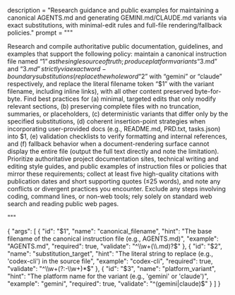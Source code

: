 description = "Research guidance and public examples for maintaining a canonical AGENTS.md and generating GEMINI.md/CLAUDE.md variants via exact substitutions, with minimal-edit rules and full-file rendering/fallback policies."
prompt = """

Research and compile authoritative public documentation, guidelines, and examples that support the following policy: maintain a canonical instruction file named “$1” as the single source of truth; produce platform variants “$3.md” and “$3.md” strictly via exact word-boundary substitutions (replace the whole word “$2” with “gemini” or “claude” respectively, and replace the literal filename token “$1” with the variant filename, including inline links), with all other content preserved byte-for-byte. Find best practices for (a) minimal, targeted edits that only modify relevant sections, (b) preserving complete files with no truncation, summaries, or placeholders, (c) deterministic variants that differ only by the specified substitutions, (d) coherent insertion-point strategies when incorporating user-provided docs (e.g., README.md, PRD.txt, tasks.json) into $1, (e) validation checklists to verify formatting and internal references, and (f) fallback behavior when a document-rendering surface cannot display the entire file (output the full text directly and note the limitation). Prioritize authoritative project documentation sites, technical writing and editing style guides, and public examples of instruction files or policies that mirror these requirements; collect at least five high-quality citations with publication dates and short supporting quotes (≤25 words), and note any conflicts or divergent practices you encounter. Exclude any steps involving coding, command lines, or non-web tools; rely solely on standard web search and reading public web pages.

"""

{
  "args": [
    {
      "id": "$1",
      "name": "canonical_filename",
      "hint": "The base filename of the canonical instruction file (e.g., AGENTS.md)",
      "example": "AGENTS.md",
      "required": true,
      "validate": "^\\w+(\\.md)?$"
    },
    {
      "id": "$2",
      "name": "substitution_target",
      "hint": "The literal string to replace (e.g., 'codex-cli') in the source file",
      "example": "codex-cli",
      "required": true,
      "validate": "^\\w+(?:-\\w+)*$"
    },
    {
      "id": "$3",
      "name": "platform_variant",
      "hint": "The platform name for the variant (e.g., 'gemini' or 'claude')",
      "example": "gemini",
      "required": true,
      "validate": "^(gemini|claude)$"
    }
  ]
}
